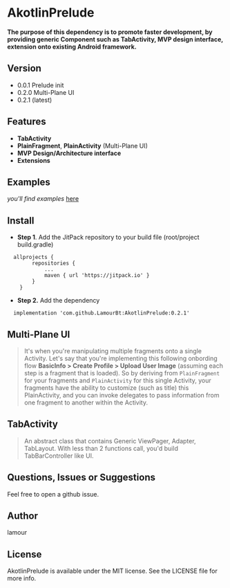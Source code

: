 # AkotlinPrelude 

**The purpose of this dependency is to promote faster development, by providing generic Component such as TabActivity, MVP design interface, extension onto existing Android framework.**



## Version 
* 0.0.1 Prelude init
* 0.2.0 Multi-Plane UI 
* 0.2.1 (latest) 

## Features 
- **TabActivity**
- **PlainFragment**, **PlainActivity** (Multi-Plane UI)
- **MVP Design/Architecture interface**
- **Extensions**

## Examples 
*you'll find examples* [here](https://github.com/LamourBt/AkotlinPrelude/tree/dev1/app/src/main/java/com/lamour/akotlinpreludeexample)

## Install 
- **Step 1**. Add the JitPack repository to your build file (root/project build.gradle)
  
```
  allprojects {
		repositories {
			...
			maven { url 'https://jitpack.io' }
		}
	}
```
- **Step 2.** Add the dependency
 
```
  implementation 'com.github.LamourBt:AkotlinPrelude:0.2.1'
```



## Multi-Plane UI 

> 	 It's when you're manipulating multiple fragments onto a single Activity. Let's say that you're implementing this following onbording flow **BasicInfo > Create Profile > Upload User Image** (assuming each step is a fragment that is loaded). So by deriving from `PlainFragment` for your fragments and `PlainActivity` for this single Activity, your fragments have the ability to customize (such as title) this PlainActivity, and you can invoke delegates to pass information from one fragment to another within the Activity.  

 
  
## TabActivity
 
>  An abstract class that contains Generic ViewPager, Adapter, TabLayout. With less than 2 functions call, you'd build TabBarController like UI.


## Questions, Issues or Suggestions
Feel free to open a github issue. 

## Author
lamour 
	 
## License
AkotlinPrelude is available under the MIT license. See the LICENSE file for more info.

 






